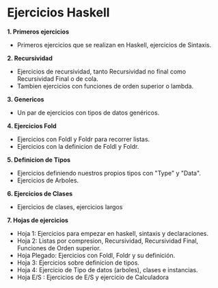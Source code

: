 
# Ejercicios Haskell 

__1. Primeros ejercicios__

* Primeros ejercicios que se realizan en Haskell, ejercicios de Sintaxis.

__2. Recursividad__

* Ejercicios de recursividad, tanto Recursividad no final como Recursividad Final o de cola.
* Tambien ejercicios con funciones de orden superior o lambda.

__3. Genericos__

* Un par de ejercicios con tipos de datos genéricos.

__4. Ejercicios Fold__

* Ejercicios con Foldl y Foldr para recorrer listas.
* Ejercicios con la definicion de Foldl y Foldr.

__5. Definicion de Tipos__

* Ejercicios definiendo nuestros propios tipos con "Type" y "Data". 
* Ejercicios de Arboles.

__6. Ejercicios de Clases__

* Ejercicios de clases, ejercicios largos

__7. Hojas de ejercicios__

* Hoja 1: Ejercicios para empezar en haskell, sintaxis y declaraciones.
* Hoja 2: Listas por compresion, Recursividad, Recursividad Final, Funciones de Orden superior.
* Hoja Plegado: Ejercicios con Foldl, Foldr y su definición.
* Hoja 3: Ejercicios sobre definicion de tipos.
* Hoja 4: Ejercicio de Tipo de datos (arboles), clases e instancias.
* Hoja E/S : Ejercicios de E/S y ejercicio de Calculadora
